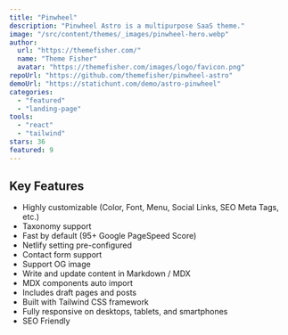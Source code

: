 ```yaml
---
title: "Pinwheel"
description: "Pinwheel Astro is a multipurpose SaaS theme."
image: "/src/content/themes/_images/pinwheel-hero.webp"
author:
  url: "https://themefisher.com/"
  name: "Theme Fisher"
  avatar: "https://themefisher.com/images/logo/favicon.png"
repoUrl: "https://github.com/themefisher/pinwheel-astro"
demoUrl: "https://statichunt.com/demo/astro-pinwheel"
categories:
  - "featured"
  - "landing-page"
tools:
  - "react"
  - "tailwind"
stars: 36
featured: 9
---
```


<h2>Key Features</h2>
<ul>
  <li>Highly customizable (Color, Font, Menu, Social Links, SEO Meta Tags, etc.)</li>
  <li>Taxonomy support</li>
  <li>Fast by default (95+ Google PageSpeed Score)</li>
  <li>Netlify setting pre-configured</li>
  <li>Contact form support</li>
  <li>Support OG image</li>
  <li>Write and update content in Markdown / MDX</li>
  <li>MDX components auto import</li>
  <li>Includes draft pages and posts</li>
  <li>Built with Tailwind CSS framework</li>
  <li>Fully responsive on desktops, tablets, and smartphones</li>
  <li>SEO Friendly</li>
</ul>
